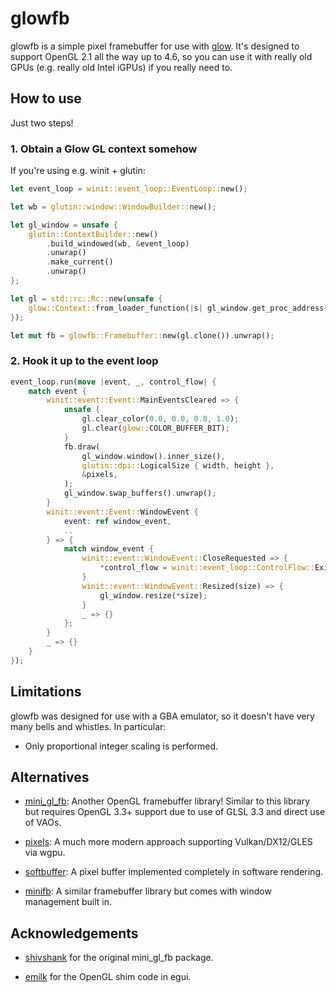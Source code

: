 # glowfb

glowfb is a simple pixel framebuffer for use with [glow](https://github.com/grovesNL/glow). It's designed to support OpenGL 2.1 all the way up to 4.6, so you can use it with really old GPUs (e.g. really old Intel iGPUs) if you really need to.

## How to use

Just two steps!

### 1. Obtain a Glow GL context somehow

If you're using e.g. winit + glutin:

```rust
let event_loop = winit::event_loop::EventLoop::new();

let wb = glutin::window::WindowBuilder::new();

let gl_window = unsafe {
    glutin::ContextBuilder::new()
        .build_windowed(wb, &event_loop)
        .unwrap()
        .make_current()
        .unwrap()
};

let gl = std::rc::Rc::new(unsafe {
    glow::Context::from_loader_function(|s| gl_window.get_proc_address(s))
});

let mut fb = glowfb::Framebuffer::new(gl.clone()).unwrap();
```

### 2. Hook it up to the event loop

```rust
event_loop.run(move |event, _, control_flow| {
    match event {
        winit::event::Event::MainEventsCleared => {
            unsafe {
                gl.clear_color(0.0, 0.0, 0.0, 1.0);
                gl.clear(glow::COLOR_BUFFER_BIT);
            }
            fb.draw(
                gl_window.window().inner_size(),
                glutin::dpi::LogicalSize { width, height },
                &pixels,
            );
            gl_window.swap_buffers().unwrap();
        }
        winit::event::Event::WindowEvent {
            event: ref window_event,
            ..
        } => {
            match window_event {
                winit::event::WindowEvent::CloseRequested => {
                    *control_flow = winit::event_loop::ControlFlow::Exit;
                }
                winit::event::WindowEvent::Resized(size) => {
                    gl_window.resize(*size);
                }
                _ => {}
            };
        }
        _ => {}
    }
});
```

## Limitations

glowfb was designed for use with a GBA emulator, so it doesn't have very many bells and whistles. In particular:

-   Only proportional integer scaling is performed.

## Alternatives

-   [mini_gl_fb](https://github.com/shivshank/mini_gl_fb): Another OpenGL framebuffer library! Similar to this library but requires OpenGL 3.3+ support due to use of GLSL 3.3 and direct use of VAOs.

-   [pixels](https://github.com/parasyte/pixels): A much more modern approach supporting Vulkan/DX12/GLES via wgpu.

-   [softbuffer](https://github.com/john01dav/softbuffer): A pixel buffer implemented completely in software rendering.

-   [minifb](https://github.com/emoon/rust_minifb): A similar framebuffer library but comes with window management built in.

## Acknowledgements

-   [shivshank](https://github.com/shivshank) for the original mini_gl_fb package.

-   [emilk](https://github.com/emilk) for the OpenGL shim code in egui.
